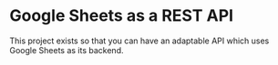 # Google Sheets as a REST API

This project exists so that you can have an adaptable API which uses Google Sheets as its backend.

